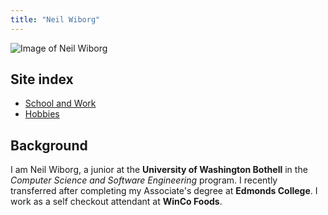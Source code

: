 ```yaml
---
title: "Neil Wiborg"
---
```

![Image of Neil Wiborg](https://avatars.githubusercontent.com/u/23564773?v=4)

## Site index

* [School and Work](neilwiborg.github.io/schoolandwork)
* [Hobbies](neilwiborg.github.io/hobbies)

## Background

I am Neil Wiborg, a junior at the **University of Washington Bothell** in the *Computer Science and Software Engineering* program. I recently transferred after completing my Associate's degree at **Edmonds College**. I work as a self checkout attendant at **WinCo Foods**.
